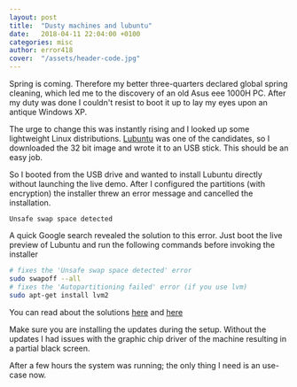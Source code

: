 ```yaml
---
layout: post
title:  "Dusty machines and lubuntu"
date:   2018-04-11 22:04:00 +0100
categories: misc
author: error418
cover:  "/assets/header-code.jpg"
---
```


Spring is coming. Therefore my better three-quarters declared global spring cleaning, which led me to the discovery of an old Asus eee 1000H PC. After my duty was done I couldn't resist to boot it up to lay my eyes upon an antique Windows XP.

The urge to change this was instantly rising and I looked up some lightweight Linux distributions. [Lubuntu](lubuntu) was one of the candidates, so I downloaded the 32 bit image and wrote it to an USB stick. This should be an easy job.

So I booted from the USB drive and wanted to install Lubuntu directly without launching the live demo.
After I configured the partitions (with encryption) the installer threw an error message and cancelled the installation.

```
Unsafe swap space detected
```

A quick Google search revealed the solution to this error. Just boot the live preview of Lubuntu and run the following commands before invoking the installer

```bash
# fixes the 'Unsafe swap space detected' error
sudo swapoff --all
# fixes the 'Autopartitioning failed' error (if you use lvm)
sudo apt-get install lvm2
```

You can read about the solutions [here](swap) and [here](autopart)

Make sure you are installing the updates during the setup. Without the updates I had issues with the graphic chip driver of the machine resulting in a partial black screen.

After a few hours the system was running; the only thing I need is an use-case now.

[lubuntu]: https://lubuntu.net/
[swap]: https://askubuntu.com/questions/393418/unsafe-swap-space-detected
[autopart]: https://askubuntu.com/questions/845401/installing-lubuntu-16-10-with-encrytion
[graphics]: https://www.reddit.com/r/Lubuntu/comments/77ll3u/did_anyone_last_night_who_updated_to_1710_get/dorxkn5/
